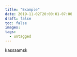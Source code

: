 ```yaml
---
title: "Example"
date: 2019-11-02T20:00:01-07:00
draft: false
toc: false
images:
tags:
  - untagged
---
```

kassaamsk
